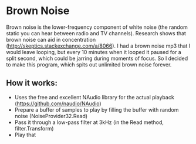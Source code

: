 # Brown Noise

Brown noise is the lower-frequency component of white noise (the random static you can hear between radio and TV channels). Research shows that brown noise can aid in concentration (http://skeptics.stackexchange.com/a/8066).  I had a brown noise mp3 that I would leave looping, but every 10 minutes when it looped it paused for a split second, which could be jarring during moments of focus. So I decided to make this program, which spits out unlimited brown noise forever.

## How it works:
* Uses the free and excellent NAudio library for the actual playback (https://github.com/naudio/NAudio)
* Prepare a buffer of samples to play by filling the buffer with random noise (NoiseProvider32.Read)
* Pass it through a low-pass filter at 3kHz (in the Read method, filter.Transform)
* Play that

